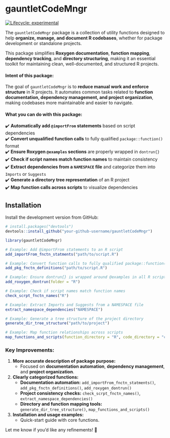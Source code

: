 # gauntletCodeMngr

[![Lifecycle: experimental](https://img.shields.io/badge/lifecycle-experimental-orange.svg)](https://www.tidyverse.org/lifecycle/#experimental)

The `gauntletCodeMngr` package is a collection of utility functions designed to help **organize, manage, and document R codebases**, whether for package development or standalone projects.

This package simplifies **Roxygen documentation**, **function mapping**, **dependency tracking**, and **directory structuring**, making it an essential toolkit for maintaining clean, well-documented, and structured R projects.

#### Intent of this package:

The goal of `gauntletCodeMngr` is to **reduce manual work and enforce structure** in R projects. It automates common tasks related to **function documentation, dependency management, and project organization**, making codebases more maintainable and easier to navigate.

#### What you can do with this package:

:heavy_check_mark: **Automatically add `@importFrom` statements** based on script dependencies\
:heavy_check_mark: **Convert unqualified function calls** to fully qualified `package::function()` format\
:heavy_check_mark: **Ensure Roxygen `@examples` sections** are properly wrapped in `dontrun{}`\
:heavy_check_mark: **Check if script names match function names** to maintain consistency\
:heavy_check_mark: **Extract dependencies from a `NAMESPACE` file** and categorize them into `Imports` or `Suggests`\
:heavy_check_mark: **Generate a directory tree representation** of an R project\
:heavy_check_mark: **Map function calls across scripts** to visualize dependencies

## Installation

Install the development version from GitHub:

``` r
# install.packages("devtools") 
devtools::install_github("your-github-username/gauntletCodeMngr")

library(gauntletCodeMngr)

# Example: Add @importFrom statements to an R script
add_importFrom_fnctn_statments("path/to/script.R")

# Example: Convert function calls to fully qualified package::function() format
add_pkg_fnctn_definitions("path/to/script.R")

# Example: Ensure dontrun{} is wrapped around @examples in all R scripts
add_roxygen_dontrun(folder = "R")

# Example: Check if script names match function names
check_scrpt_fnctn_names("R")

# Example: Extract Imports and Suggests from a NAMESPACE file
extract_namespace_dependencies("NAMESPACE")

# Example: Generate a tree structure of the project directory
generate_dir_tree_structure("path/to/project")

# Example: Map function relationships across scripts
map_functions_and_scripts(function_directory = "R", code_directory = "code")
```

### **Key Improvements:**

1.  **More accurate description of package purpose:**
    -   Focused on **documentation automation**, **dependency management**, and **project organization**.
2.  **Clearly categorized functions:**
    -   **Documentation automation:** `add_importFrom_fnctn_statments()`, `add_pkg_fnctn_definitions()`, `add_roxygen_dontrun()`
    -   **Project consistency checks:** `check_scrpt_fnctn_names()`, `extract_namespace_dependencies()`
    -   **Directory and function mapping tools:** `generate_dir_tree_structure()`, `map_functions_and_scripts()`
3.  **Installation and usage examples:**
    -   Quick-start guide with core functions.

Let me know if you’d like any refinements! 🚀

